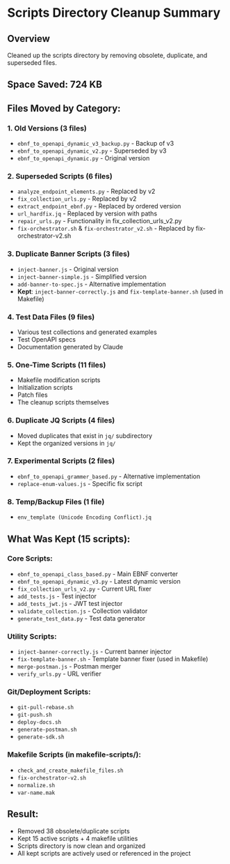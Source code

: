 # Scripts Directory Cleanup Summary

## Overview
Cleaned up the scripts directory by removing obsolete, duplicate, and superseded files.

## Space Saved: 724 KB

## Files Moved by Category:

### 1. **Old Versions** (3 files)
- `ebnf_to_openapi_dynamic_v3_backup.py` - Backup of v3
- `ebnf_to_openapi_dynamic_v2.py` - Superseded by v3
- `ebnf_to_openapi_dynamic.py` - Original version

### 2. **Superseded Scripts** (6 files)
- `analyze_endpoint_elements.py` - Replaced by v2
- `fix_collection_urls.py` - Replaced by v2
- `extract_endpoint_ebnf.py` - Replaced by ordered version
- `url_hardfix.jq` - Replaced by version with paths
- `repair_urls.py` - Functionality in fix_collection_urls_v2.py
- `fix-orchestrator.sh` & `fix-orchestrator_v2.sh` - Replaced by fix-orchestrator-v2.sh

### 3. **Duplicate Banner Scripts** (3 files)
- `inject-banner.js` - Original version
- `inject-banner-simple.js` - Simplified version
- `add-banner-to-spec.js` - Alternative implementation
- **Kept**: `inject-banner-correctly.js` and `fix-template-banner.sh` (used in Makefile)

### 4. **Test Data Files** (9 files)
- Various test collections and generated examples
- Test OpenAPI specs
- Documentation generated by Claude

### 5. **One-Time Scripts** (11 files)
- Makefile modification scripts
- Initialization scripts
- Patch files
- The cleanup scripts themselves

### 6. **Duplicate JQ Scripts** (4 files)
- Moved duplicates that exist in `jq/` subdirectory
- Kept the organized versions in `jq/`

### 7. **Experimental Scripts** (2 files)
- `ebnf_to_openapi_grammer_based.py` - Alternative implementation
- `replace-enum-values.js` - Specific fix script

### 8. **Temp/Backup Files** (1 file)
- `env_template (Unicode Encoding Conflict).jq`

## What Was Kept (15 scripts):

### Core Scripts:
- `ebnf_to_openapi_class_based.py` - Main EBNF converter
- `ebnf_to_openapi_dynamic_v3.py` - Latest dynamic version
- `fix_collection_urls_v2.py` - Current URL fixer
- `add_tests.js` - Test injector
- `add_tests_jwt.js` - JWT test injector
- `validate_collection.js` - Collection validator
- `generate_test_data.py` - Test data generator

### Utility Scripts:
- `inject-banner-correctly.js` - Current banner injector
- `fix-template-banner.sh` - Template banner fixer (used in Makefile)
- `merge-postman.js` - Postman merger
- `verify_urls.py` - URL verifier

### Git/Deployment Scripts:
- `git-pull-rebase.sh`
- `git-push.sh`
- `deploy-docs.sh`
- `generate-postman.sh`
- `generate-sdk.sh`

### Makefile Scripts (in makefile-scripts/):
- `check_and_create_makefile_files.sh`
- `fix-orchestrator-v2.sh`
- `normalize.sh`
- `var-name.mak`

## Result:
- Removed 38 obsolete/duplicate scripts
- Kept 15 active scripts + 4 makefile utilities
- Scripts directory is now clean and organized
- All kept scripts are actively used or referenced in the project